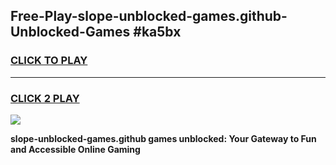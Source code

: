 
## Free-Play-slope-unblocked-games.github-Unblocked-Games #ka5bx
<h3>
<a href="https://news.freeplayer.one?title=slope-unblocked-games.github&ref=8M">CLICK TO PLAY</a></h3>
<hr>

<h3>
<a href="https://news.freeplayer.one?title=slope-unblocked-games.github&ref=8M">CLICK 2 PLAY</a>
  
</h3>

<a href="https://news.freeplayer.one?title=slope-unblocked-games.github&ref=8M"><img src="https://clearcache.store/games.png"></a>


**slope-unblocked-games.github games unblocked: Your Gateway to Fun and Accessible Online Gaming**

